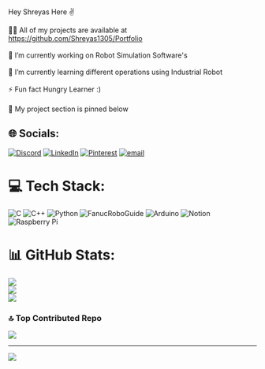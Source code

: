 Hey Shreyas Here ✌️

👨‍💻 All of my projects are available at https://github.com/Shreyas1305/Portfolio<br><br>🔭 I’m currently working on Robot Simulation Software's<br><br>🌱 I’m currently learning different operations using Industrial Robot<br><br>⚡ Fun fact Hungry Learner :)<br><br>📌 My project section is pinned below


## 🌐 Socials:
[![Discord](https://img.shields.io/badge/Discord-%237289DA.svg?logo=discord&logoColor=white)](https://discord.gg/shreyas_13) [![LinkedIn](https://img.shields.io/badge/LinkedIn-%230077B5.svg?logo=linkedin&logoColor=white)](https://linkedin.com/in/shreyaspatil13) [![Pinterest](https://img.shields.io/badge/Pinterest-%23E60023.svg?logo=Pinterest&logoColor=white)](https://pinterest.com/shreyas_13) [![email](https://img.shields.io/badge/Email-D14836?logo=gmail&logoColor=white)](mailto:pshreyas016@gmail.com) 

# 💻 Tech Stack:
![C](https://img.shields.io/badge/c-%2300599C.svg?style=for-the-badge&logo=c&logoColor=white) ![C++](https://img.shields.io/badge/c++-%2300599C.svg?style=for-the-badge&logo=c%2B%2B&logoColor=white) ![Python](https://img.shields.io/badge/python-3670A0?style=for-the-badge&logo=python&logoColor=ffdd54) ![FanucRoboGuide]((https://images.seeklogo.com/logo-png/31/1/fanuc-logo-png_seeklogo-314440.png)) ![Arduino](https://img.shields.io/badge/-Arduino-00979D?style=for-the-badge&logo=Arduino&logoColor=white) ![Notion](https://img.shields.io/badge/Notion-%23000000.svg?style=for-the-badge&logo=notion&logoColor=white) ![Raspberry Pi](https://img.shields.io/badge/-Raspberry_Pi-C51A4A?style=for-the-badge&logo=Raspberry-Pi)
# 📊 GitHub Stats:
![](https://github-readme-stats.vercel.app/api?username=Shreyas1305&theme=transparent&hide_border=false&include_all_commits=false&count_private=false)<br/>
![](https://nirzak-streak-stats.vercel.app/?user=Shreyas1305&theme=transparent&hide_border=false)<br/>
![](https://github-readme-stats.vercel.app/api/top-langs/?username=Shreyas1305&theme=transparent&hide_border=false&include_all_commits=false&count_private=false&layout=compact)

### 🔝 Top Contributed Repo
![](https://github-contributor-stats.vercel.app/api?username=Shreyas1305&limit=5&theme=dark&combine_all_yearly_contributions=true)

---
[![](https://visitcount.itsvg.in/api?id=Shreyas1305&icon=0&color=0)](https://visitcount.itsvg.in)
